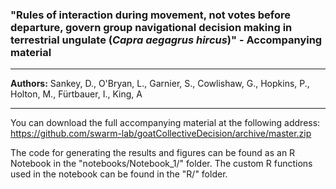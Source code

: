 ### "Rules of interaction during movement, not votes before departure, govern group navigational decision making in terrestrial ungulate (*Capra aegagrus hircus*)" - Accompanying material

---

**Authors:** Sankey, D., O'Bryan, L., Garnier, S., Cowlishaw, G., Hopkins, P., Holton, M., Fürtbauer, I., King, A

---

You can download the full accompanying material at the following address:
https://github.com/swarm-lab/goatCollectiveDecision/archive/master.zip

The code for generating the results and figures can be found as an R Notebook in
the "notebooks/Notebook_1/" folder. The custom R functions used in the
notebook can be found in the "R/" folder.
